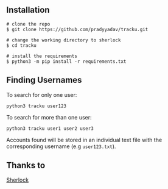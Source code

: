 ## Installation

```console
# clone the repo
$ git clone https://github.com/pradyyadav/tracku.git

# change the working directory to sherlock
$ cd tracku

# install the requirements
$ python3 -m pip install -r requirements.txt
```

## Finding Usernames

To search for only one user:
```
python3 tracku user123
```

To search for more than one user:
```
python3 tracku user1 user2 user3
```

Accounts found will be stored in an individual text file with the corresponding username (e.g ```user123.txt```).


## Thanks to 

[Sherlock](https://github.com/sherlock-project/sherlock)
